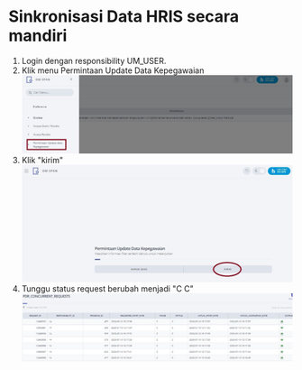 # Sinkronisasi Data HRIS secara mandiri

 1. Login dengan responsibility UM_USER.
 2.	Klik menu Permintaan Update Data Kepegawaian  
    ![um017-menu](um017-menu.jpg)
 3. Klik "kirim"
    ![um017-submit](um017-submit.jpg)  
 4. Tunggu status request berubah menjadi "C C"  
    ![um017-hasil](um017_hasil.JPG)
